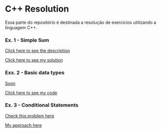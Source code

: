 # C++ Resolution

Essa parte do repositório é destinada a resolução de exercícios utilizando a linguagem C++.

### Ex. 1 - Simple Sum

[Click here to see the description](https://www.hackerrank.com/challenges/cpp-input-and-output/problem?h_r=next-challenge&h_v=zen)

[Click here to see my solution](simpleSum.cpp)

### Exx. 2 - Basic data types

[Soon]()

[Click here to see my code](basicDataTypes.cpp)

### Ex. 3 - Conditional Statements

[Check this problem here](https://www.hackerrank.com/challenges/c-tutorial-conditional-if-else/problem)

[My approach here](conditionalCpp)